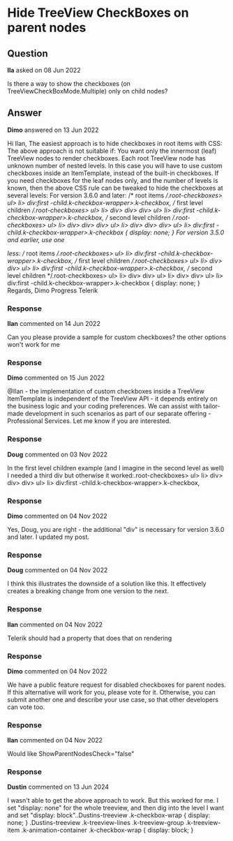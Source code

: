 # Hide TreeView CheckBoxes on parent nodes

## Question

**Ila** asked on 08 Jun 2022

Is there a way to show the checkboxes (on TreeViewCheckBoxMode.Multiple) only on child nodes?

## Answer

**Dimo** answered on 13 Jun 2022

Hi Ilan, The easiest approach is to hide checkboxes in root items with CSS: <TelerikTreeView Class="root-checkboxes" /> <style>.root-checkboxes> ul> li> div:first -child.k-checkbox-wrapper>.k-checkbox { display: none;
} </style> The above approach is not suitable if: You want only the innermost (leaf) TreeView nodes to render checkboxes. Each root TreeView node has unknown number of nested levels. In this case you will have to use custom checkboxes inside an ItemTemplate, instead of the built-in checkboxes. If you need checkboxes for the leaf nodes only, and the number of levels is known, then the above CSS rule can be tweaked to hide the checkboxes at several levels: For version 3.6.0 and later: /* root items */.root-checkboxes> ul> li> div:first -child.k-checkbox-wrapper>.k-checkbox, /* first level children */.root-checkboxes> ul> li> div> div> div> ul> li> div:first -child.k-checkbox-wrapper>.k-checkbox, /* second level children */.root-checkboxes> ul> li> div> div> div> ul> li> div> div> div> ul> li> div:first -child.k-checkbox-wrapper>.k-checkbox { display: none;
} For version 3.5.0 and earlier, use one <div> less: /* root items */.root-checkboxes> ul> li> div:first -child.k-checkbox-wrapper>.k-checkbox, /* first level children */.root-checkboxes> ul> li> div> div> ul> li> div:first -child.k-checkbox-wrapper>.k-checkbox, /* second level children */.root-checkboxes> ul> li> div> div> ul> li> div> div> ul> li> div:first -child.k-checkbox-wrapper>.k-checkbox { display: none;
} Regards, Dimo Progress Telerik

### Response

**Ilan** commented on 14 Jun 2022

Can you please provide a sample for custom checkboxes? the other options won't work for me

### Response

**Dimo** commented on 15 Jun 2022

@Ilan - the implementation of custom checkboxes inside a TreeView ItemTemplate is independent of the TreeView API - it depends entirely on the business logic and your coding preferences. We can assist with tailor-made development in such scenarios as part of our separate offering - Professional Services. Let me know if you are interested.

### Response

**Doug** commented on 03 Nov 2022

In the first level children example (and I imagine in the second level as well) I needed a third div but otherwise it worked:.root-checkboxes> ul> li> div> div> div> ul> li> div:first -child.k-checkbox-wrapper>.k-checkbox,

### Response

**Dimo** commented on 04 Nov 2022

Yes, Doug, you are right - the additional "div" is necessary for version 3.6.0 and later. I updated my post.

### Response

**Doug** commented on 04 Nov 2022

I think this illustrates the downside of a solution like this. It effectively creates a breaking change from one version to the next.

### Response

**Ilan** commented on 04 Nov 2022

Telerik should had a property that does that on rendering

### Response

**Dimo** commented on 04 Nov 2022

We have a public feature request for disabled checkboxes for parent nodes. If this alternative will work for you, please vote for it. Otherwise, you can submit another one and describe your use case, so that other developers can vote too.

### Response

**Ilan** commented on 04 Nov 2022

Would like ShowParentNodesCheck="false"

### Response

**Dustin** commented on 13 Jun 2024

I wasn't able to get the above approach to work. But this worked for me. I set "display: none" for the whole treeview, and then dig into the level I want and set "display: block"..Dustins-treeview .k-checkbox-wrap { display: none; } .Dustins-treeview .k-treeview-lines .k-treeview-group .k-treeview-item .k-animation-container .k-checkbox-wrap { display: block; }
